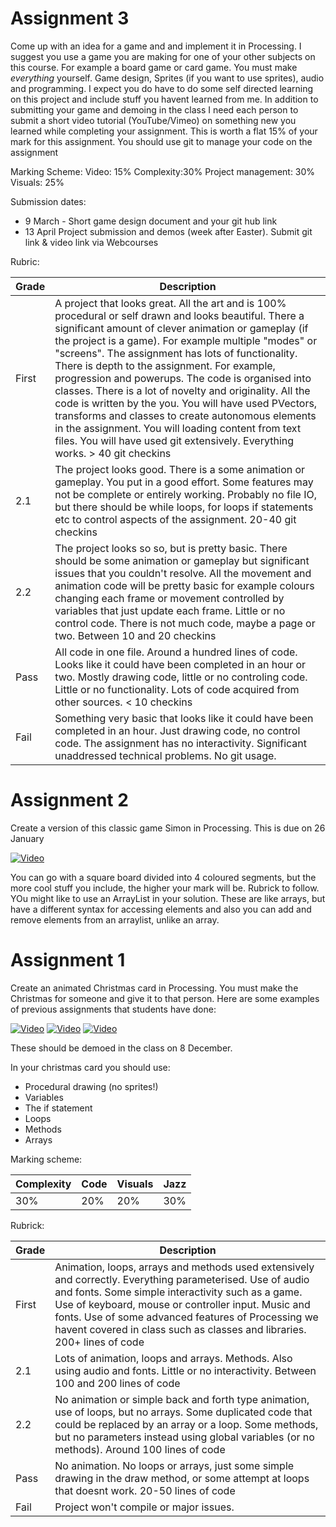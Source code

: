 Assignment 3
============

Come up with an idea for a game and and implement it in Processing. I suggest you use a game you are making for one of your other subjects on this course. For example a board game or card game. You must make *everything* yourself. Game design, Sprites (if you want to use sprites), audio and programming. I expect you do have to do some self directed learning on this project and include stuff you havent learned from me. In addition to submitting your game and demoing in the class I need each person to submit a short video tutorial (YouTube/Vimeo) on something new you learned while completing your assignment. This is worth a flat 15% of your mark for this assignment. You should use git to manage your code on the assignment    

Marking Scheme:
Video: 15% Complexity:30% Project management: 30% Visuals: 25%

Submission dates:
- 9 March - Short game design document and your git hub link
- 13 April Project submission and demos  (week after Easter). Submit git link & video link via Webcourses 

Rubric:

| Grade | Description |
| ------|-------------|
| First | A project that looks great. All the art and is 100% procedural or self drawn and looks beautiful. There a significant amount of clever animation or gameplay (if the project is a game). For example multiple "modes" or "screens". The assignment has lots of functionality. There is depth to the assignment. For example, progression and powerups. The code is organised into classes. There is a lot of novelty and originality. All the code is written by the you. You will have used PVectors, transforms and classes to create autonomous elements in the assignment. You will loading content from text files. You will have used git extensively. Everything works. > 40 git checkins|
| 2.1 | The project looks good. There is a some animation or gameplay. You put in a good effort. Some features may not be complete or entirely working. Probably no file IO, but there should be while loops, for loops if statements etc to control aspects of the assignment. 20-40 git checkins |
| 2.2 | The project looks so so, but is pretty basic. There should be some animation or gameplay but significant issues that you couldn't resolve. All the movement and animation code will be pretty basic for example colours changing each frame or movement controlled by variables that just update each frame. Little or no control code. There is not much code, maybe a page or two. Between 10 and 20 checkins |
| Pass | All code in one file. Around a hundred lines of code. Looks like it could have been completed in an hour or two. Mostly drawing code, little or no controling code. Little or no functionality. Lots of code acquired from other sources. < 10 checkins |
| Fail | Something very basic that looks like it could have been completed in an hour. Just drawing code, no control code. The assignment has no interactivity. Significant unaddressed technical problems. No git usage.  |


Assignment 2
============

Create a version of this classic game Simon in Processing. This is due on 26 January

[![Video](http://img.youtube.com/vi/wwcJbQZGNDs/0.jpg)](http://www.youtube.com/watch?v=wwcJbQZGNDs)

You can go with a square board divided into 4 coloured segments, but the more cool stuff you include, the higher your mark will be. Rubrick to follow. YOu might like to use an ArrayList in your solution. These are like arrays, but have a different syntax for accessing elements and also you can add and remove elements from an arraylist, unlike an array.

Assignment 1
============
Create an animated Christmas card in Processing. You must make the Christmas for someone and give it to that person. 
Here are some examples of previous assignments that students have done:

[![Video](http://img.youtube.com/vi/Yy5MzcFQ99s/0.jpg)](http://www.youtube.com/watch?v=Yy5MzcFQ99s)
[![Video](http://img.youtube.com/vi/S575a92AsuQ/0.jpg)](http://www.youtube.com/watch?v=S575a92AsuQ)
[![Video](http://img.youtube.com/vi/wAEABphUJB8/0.jpg)](http://www.youtube.com/watch?v=wAEABphUJB8)

These should be demoed in the class on 8 December.

In your christmas card you should use:

- Procedural drawing (no sprites!)
- Variables
- The if statement
- Loops
- Methods
- Arrays

Marking scheme:

| Complexity | Code | Visuals | Jazz |
|------------|----|---------|------|
|30%         |20% |20%      |30%   |

Rubrick:

| Grade | Description |
| ------|-------------|
| First | Animation, loops, arrays and methods used extensively and correctly. Everything parameterised. Use of audio and fonts. Some simple interactivity such as a game. Use of keyboard, mouse or controller input. Music and fonts. Use of some advanced features of Processing we havent covered in class such as classes and libraries. 200+ lines of code|
| 2.1 | Lots of animation, loops and arrays. Methods. Also using audio and fonts. Little or no interactivity. Between 100 and 200 lines of code |
| 2.2 | No animation or simple back and forth type animation, use of loops, but no arrays. Some duplicated code that could be replaced by an array or a loop. Some methods, but no parameters instead using global variables (or no methods). Around 100 lines of code|
| Pass | No animation. No loops or arrays, just some simple drawing in the draw method, or some attempt at loops that doesnt work. 20-50 lines of code |
| Fail | Project won't compile or major issues. |

